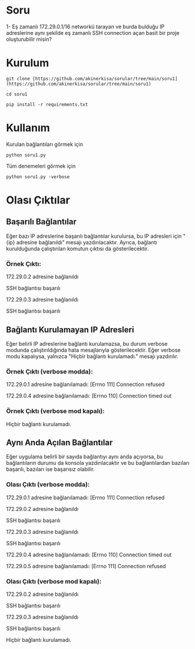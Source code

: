 # Soru
1- Eş zamanlı 172.29.0.1/16 networkü tarayan ve burda bulduğu IP adreslerine aynı
şekilde eş zamanlı SSH connection açan basit bir proje oluşturubilir misin?

# Kurulum
<p><code>git clone [https://github.com/akinerkisa/sorular/tree/main/soru1](https://github.com/akinerkisa/sorular/tree/main/soru1)</code></p>
<p><code>cd soru1</code></p>
<p><code>pip install -r requirements.txt</code></p>

# Kullanım
Kurulan bağlantıları görmek için
<p><code>python soru1.py</code></p>

Tüm denemeleri görmek için
<p><code>python soru1.py -verbose</code></p>

# Olası Çıktılar
## Başarılı Bağlantılar
Eğer bazı IP adreslerine başarılı bağlantılar kurulursa, bu IP adresleri için "{ip} adresine bağlanıldı" mesajı yazdırılacaktır. Ayrıca, bağlantı kurulduğunda çalıştırılan komutun çıktısı da gösterilecektir.
### Örnek Çıktı:
<p>172.29.0.2 adresine bağlanıldı</p>
<p></p>SSH bağlantısı başarılı</p>
<p>172.29.0.3 adresine bağlanıldı</p>
<p>SSH bağlantısı başarılı</p>

## Bağlantı Kurulamayan IP Adresleri
Eğer belirli IP adreslerine bağlantı kurulamazsa, bu durum verbose modunda çalıştırıldığında hata mesajlarıyla gösterilecektir. Eğer verbose modu kapalıysa, yalnızca "Hiçbir bağlantı kurulamadı." mesajı yazdırılır.
### Örnek Çıktı (verbose modda):
<p>172.29.0.1 adresine bağlanılamadı: [Errno 111] Connection refused</p>
<p></p>172.29.0.4 adresine bağlanılamadı: [Errno 110] Connection timed out</p>

### Örnek Çıktı (verbose mod kapalı):
Hiçbir bağlantı kurulamadı.

## Aynı Anda Açılan Bağlantılar
Eğer uygulama belirli bir sayıda bağlantıyı aynı anda açıyorsa, bu bağlantıların durumu da konsola yazdırılacaktır ve bu bağlantılardan bazıları başarılı, bazıları ise başarısız olabilir.
### Olası Çıktı (verbose modda):
<p>172.29.0.1 adresine bağlanılamadı: [Errno 111] Connection refused</p>
<p>172.29.0.2 adresine bağlanıldı</p>
<p>SSH bağlantısı başarılı</p>
<p>172.29.0.3 adresine bağlanıldı</p>
<p>SSH bağlantısı başarılı</p>
<p>172.29.0.4 adresine bağlanılamadı: [Errno 110] Connection timed out</p>
<p>172.29.0.5 adresine bağlanılamadı: [Errno 111] Connection refused</p>

### Olası Çıktı (verbose mod kapalı):
<p>172.29.0.2 adresine bağlanıldı</p>
<p>SSH bağlantısı başarılı</p>
<p>172.29.0.3 adresine bağlanıldı</p>
<p>SSH bağlantısı başarılı</p>
<p>Hiçbir bağlantı kurulamadı.</p>


